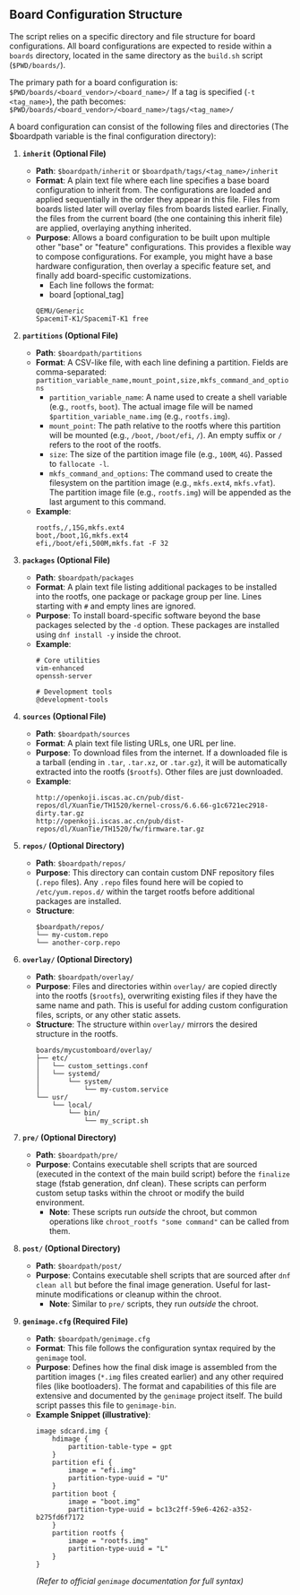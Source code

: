 ## Board Configuration Structure

The script relies on a specific directory and file structure for board configurations. All board configurations are expected to reside within a `boards` directory, located in the same directory as the `build.sh` script (`$PWD/boards/`).

The primary path for a board configuration is: `$PWD/boards/<board_vendor>/<board_name>/`
If a tag is specified (`-t <tag_name>`), the path becomes: `$PWD/boards/<board_vendor>/<board_name>/tags/<tag_name>/`

A board configuration can consist of the following files and directories (The $boardpath variable is the final configuration directory):

1.  **`inherit` (Optional File)**
    * **Path**: `$boardpath/inherit` or `$boardpath/tags/<tag_name>/inherit`
    * **Format**: A plain text file where each line specifies a base board configuration to inherit from. The configurations are loaded and applied sequentially in the order they appear in this file. Files from boards listed later will overlay files from boards listed earlier. Finally, the files from the current board (the one containing this inherit file) are applied, overlaying anything inherited.
    * **Purpose**: Allows a board configuration to be built upon multiple other "base" or "feature" configurations. This provides a flexible way to compose configurations. For example, you might have a base hardware configuration, then overlay a specific feature set, and finally add board-specific customizations.
        * Each line follows the format:
        * board [optional_tag]
        ```
        QEMU/Generic
        SpacemiT-K1/SpacemiT-K1 free
        ```

2.  **`partitions` (Optional File)**
    * **Path**: `$boardpath/partitions`
    * **Format**: A CSV-like file, with each line defining a partition. Fields are comma-separated:
        `partition_variable_name,mount_point,size,mkfs_command_and_options`
        * `partition_variable_name`: A name used to create a shell variable (e.g., `rootfs`, `boot`). The actual image file will be named `$partition_variable_name.img` (e.g., `rootfs.img`).
        * `mount_point`: The path relative to the rootfs where this partition will be mounted (e.g., `/boot`, `/boot/efi`, `/`). An empty suffix or `/` refers to the root of the rootfs.
        * `size`: The size of the partition image file (e.g., `100M`, `4G`). Passed to `fallocate -l`.
        * `mkfs_command_and_options`: The command used to create the filesystem on the partition image (e.g., `mkfs.ext4`, `mkfs.vfat`). The partition image file (e.g., `rootfs.img`) will be appended as the last argument to this command.
    * **Example**:
        ```csv
        rootfs,/,15G,mkfs.ext4
        boot,/boot,1G,mkfs.ext4
        efi,/boot/efi,500M,mkfs.fat -F 32
        ```

3.  **`packages` (Optional File)**
    * **Path**: `$boardpath/packages`
    * **Format**: A plain text file listing additional packages to be installed into the rootfs, one package or package group per line. Lines starting with `#` and empty lines are ignored.
    * **Purpose**: To install board-specific software beyond the base packages selected by the `-d` option. These packages are installed using `dnf install -y` inside the chroot.
    * **Example**:
        ```
        # Core utilities
        vim-enhanced
        openssh-server

        # Development tools
        @development-tools
        ```

4.  **`sources` (Optional File)**
    * **Path**: `$boardpath/sources`
    * **Format**: A plain text file listing URLs, one URL per line.
    * **Purpose**: To download files from the internet. If a downloaded file is a tarball (ending in `.tar`, `.tar.xz`, or `.tar.gz`), it will be automatically extracted into the rootfs (`$rootfs`). Other files are just downloaded.
    * **Example**:
        ```
        http://openkoji.iscas.ac.cn/pub/dist-repos/dl/XuanTie/TH1520/kernel-cross/6.6.66-g1c6721ec2918-dirty.tar.gz
        http://openkoji.iscas.ac.cn/pub/dist-repos/dl/XuanTie/TH1520/fw/firmware.tar.gz
        ```

5.  **`repos/` (Optional Directory)**
    * **Path**: `$boardpath/repos/`
    * **Purpose**: This directory can contain custom DNF repository files (`.repo` files). Any `.repo` files found here will be copied to `/etc/yum.repos.d/` within the target rootfs before additional packages are installed.
    * **Structure**:
        ```
        $boardpath/repos/
        └── my-custom.repo
        └── another-corp.repo
        ```

6.  **`overlay/` (Optional Directory)**
    * **Path**: `$boardpath/overlay/`
    * **Purpose**: Files and directories within `overlay/` are copied directly into the rootfs (`$rootfs`), overwriting existing files if they have the same name and path. This is useful for adding custom configuration files, scripts, or any other static assets.
    * **Structure**: The structure within `overlay/` mirrors the desired structure in the rootfs.
        ```
        boards/mycustomboard/overlay/
        ├── etc/
        │   └── custom_settings.conf
        │   └── systemd/
        │       └── system/
        │           └── my-custom.service
        └── usr/
            └── local/
                └── bin/
                    └── my_script.sh
        ```

7.  **`pre/` (Optional Directory)**
    * **Path**: `$boardpath/pre/`
    * **Purpose**: Contains executable shell scripts that are sourced (executed in the context of the main build script) before the `finalize` stage (fstab generation, dnf clean). These scripts can perform custom setup tasks within the chroot or modify the build environment.
        * **Note**: These scripts run *outside* the chroot, but common operations like `chroot_rootfs "some command"` can be called from them.

8.  **`post/` (Optional Directory)**
    * **Path**: `$boardpath/post/`
    * **Purpose**: Contains executable shell scripts that are sourced after `dnf clean all` but before the final image generation. Useful for last-minute modifications or cleanup within the chroot.
        * **Note**: Similar to `pre/` scripts, they run *outside* the chroot.

9.  **`genimage.cfg` (Required File)**
    * **Path**: `$boardpath/genimage.cfg`
    * **Format**: This file follows the configuration syntax required by the `genimage` tool.
    * **Purpose**: Defines how the final disk image is assembled from the partition images (`*.img` files created earlier) and any other required files (like bootloaders). The format and capabilities of this file are extensive and documented by the `genimage` project itself. The build script passes this file to `genimage-bin`.
    * **Example Snippet (illustrative)**:
        ```
        image sdcard.img {
        	hdimage {
        		partition-table-type = gpt
        	}
        	partition efi {
        		image = "efi.img"
        		partition-type-uuid = "U"
        	}
        	partition boot {
        		image = "boot.img"
        		partition-type-uuid = bc13c2ff-59e6-4262-a352-b275fd6f7172
        	}
        	partition rootfs {
        		image = "rootfs.img"
        		partition-type-uuid = "L"
        	}
        }
        ```
        *(Refer to official `genimage` documentation for full syntax)*
